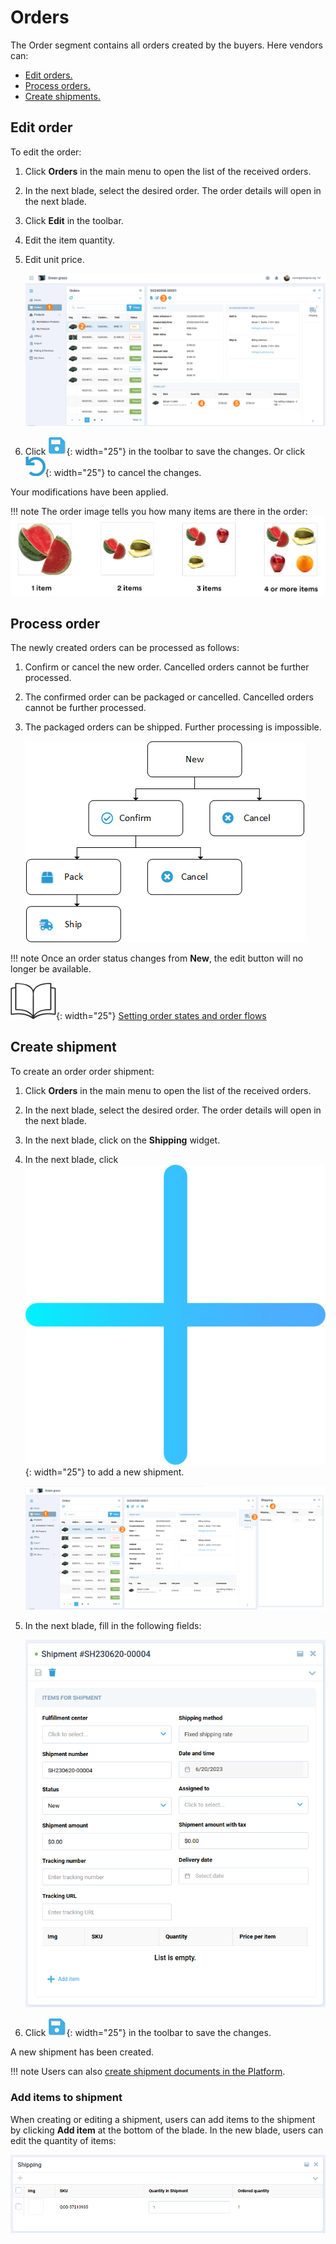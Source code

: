 # Orders

The Order segment contains all orders created by the buyers. Here vendors can:

* [Edit orders.](orders.md#edit-order)
* [Process orders.](orders.md#process-order) 
* [Create shipments.](orders.md#create-shipment)

## Edit order

To edit the order:

1. Click **Orders** in the main menu to open the list of the received orders.
1. In the next blade, select the desired order. The order details will open in the next blade.
1. Click **Edit** in the toolbar.
1. Edit the item quantity.
1. Edit unit price.

    ![Edit order](media/edit-order.png)

1. Click ![Floppy](media/floppy.png){: width="25"} in the toolbar to save the changes. Or click ![Cancel](media/cancel-changes.png){: width="25"} to cancel the changes.

Your modifications have been applied. 

!!! note
    The order image tells you how many items are there in the order:
    ![Number of items in order](media/marketplace-items.png)

## Process order

The newly created orders can be processed as follows:

1. Confirm or cancel the new order. Cancelled orders cannot be further processed.
1. The confirmed order can be packaged or cancelled. Cancelled orders cannot be further processed.
1. The packaged orders can be shipped. Further processing is impossible.

    ![Statuses](media/order-statuses.png)

!!! note
    Once an order status changes from **New**, the edit button will no longer be available.

![Readmore](media/readmore.png){: width="25"} [Setting order states and order flows](../Operator-portal/state-machines.md)


## Create shipment

To create an order order shipment:

1. Click **Orders** in the main menu to open the list of the received orders.
1. In the next blade, select the desired order. The order details will open in the next blade.
1. In the next blade, click on the **Shipping** widget.
1. In the next blade, click ![Plus](media/plus.png){: width="25"} to add a new shipment.

    ![Create shipment](media/create-shipping.png)

1. In the next blade, fill in the following fields:

    ![Shipment doc fields](media/shipment-doc-fields.png)

1. Click ![Floppy](media/floppy.png){: width="25"} in the toolbar to save the changes.

A new shipment has been created.

!!! note
    Users can also [create shipment documents in the Platform](../../../../platform/user-guide/order-management/managing-documents#create-shipment-documents).

### Add items to shipment

When creating or editing a shipment, users can add items to the shipment by clicking **Add item** at the bottom of the blade. In the new blade, users can edit the quantity of items:

![Add items to shipment](media/edit-shipment-items.png)